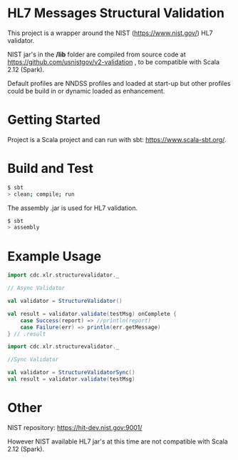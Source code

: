 # HL7 Messages Structural Validation

This project is a wrapper around the NIST (https://www.nist.gov/) HL7 validator.

NIST jar's in the **/lib** folder are compiled from source code at https://github.com/usnistgov/v2-validation , to be compatible with Scala 2.12 (Spark).

Default profiles are NNDSS profiles and loaded at start-up but other profiles could be build in or dynamic loaded as enhancement.

# Getting Started

Project is a Scala project and can run with sbt: https://www.scala-sbt.org/.

# Build and Test
```bash
$ sbt
> clean; compile; run
```
The assembly .jar is used for HL7 validation.
```bash
$ sbt 
> assembly 
```

# Example Usage
```scala
import cdc.xlr.structurevalidator._

// Async Validator

val validator = StructureValidator()

val result = validator.validate(testMsg) onComplete {
    case Success(report) => //println(report)
    case Failure(err) => println(err.getMessage)
} // .result
```

```scala
import cdc.xlr.structurevalidator._

//Sync Validator

val validator = StructureValidatorSync()
val result = validator.validate(testMsg)

```

# Other

NIST repository:
https://hit-dev.nist.gov:9001/

However NIST available HL7 jar's at this time are not compatible with Scala 2.12 (Spark).
